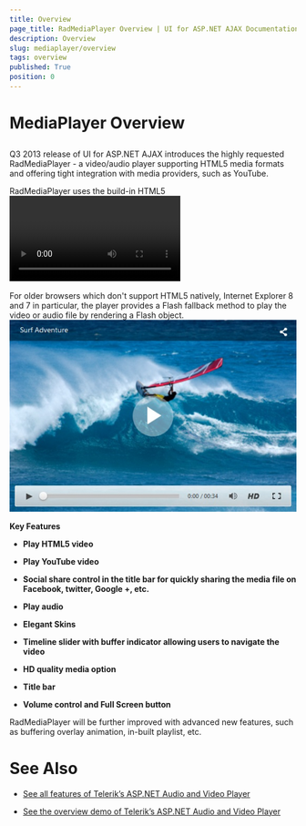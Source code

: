 ```yaml
---
title: Overview
page_title: RadMediaPlayer Overview | UI for ASP.NET AJAX Documentation
description: Overview
slug: mediaplayer/overview
tags: overview
published: True
position: 0
---
```


# MediaPlayer Overview



## 

Q3 2013 release of UI for ASP.NET AJAX introduces the highly requested RadMediaPlayer - a video/audio player supporting HTML5 media formats and offering tight integration with media providers, such as YouTube.

RadMediaPlayer uses the build-in HTML5 <video> and <audio> element functionality to bring powerful media capabilities to your apps without the necessity of installing additional plug-ins. It provides a quick and easy to setup way to deliver rich media web experience for websites, blogs, online TV channels, e-commerce pages, etc.

For older browsers which don't support HTML5 natively, Internet Explorer 8 and 7 in particular, the player provides a Flash fallback method to play the video or audio file by rendering a Flash object.![Media-Player-Overview-Image](images/mediaplayer-overview-image.png)

__Key Features__



* __Play HTML5 video__

* __Play YouTube video__

* __Social share control in the title bar for quickly sharing the media file on Facebook, twitter, Google +, etc.__

* __Play audio__

* __Elegant Skins__

* __Timeline slider with buffer indicator allowing users to navigate the video__

* __HD quality media option__

* __Title bar__

* __Volume control and Full Screen button__

RadMediaPlayer will be further improved with advanced new features, such as buffering overlay animation, in-built playlist, etc.

# See Also

 * [See all features of Telerik’s ASP.NET Audio and Video Player](http://www.telerik.com/products/aspnet-ajax/media-video-player.aspx)

 * [See the overview demo of Telerik’s ASP.NET Audio and Video Player](http://demos.telerik.com/aspnet-ajax/media-player/examples/overview/defaultcs.aspx)
